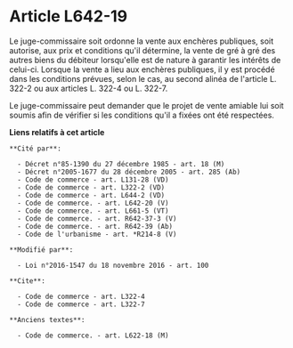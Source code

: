 # Article L642-19

Le juge-commissaire soit ordonne la vente aux enchères publiques, soit autorise, aux prix et conditions qu'il détermine, la
vente de gré à gré des autres biens du débiteur lorsqu'elle est de nature à garantir les intérêts de celui-ci. Lorsque la
vente a lieu aux enchères publiques, il y est procédé dans les conditions prévues, selon le cas, au second alinéa de
l'article L. 322-2 ou aux articles L. 322-4 ou L. 322-7. 

Le juge-commissaire peut demander que le projet de vente amiable lui soit soumis afin de vérifier si les conditions qu'il a
fixées ont été respectées.

**Liens relatifs à cet article**

	**Cité par**:

	  - Décret n°85-1390 du 27 décembre 1985 - art. 18 (M)
	  - Décret n°2005-1677 du 28 décembre 2005 - art. 285 (Ab)
	  - Code de commerce - art. L131-28 (VD)
	  - Code de commerce - art. L322-2 (VD)
	  - Code de commerce - art. L644-2 (VD)
	  - Code de commerce. - art. L642-20 (V)
	  - Code de commerce. - art. L661-5 (VT)
	  - Code de commerce. - art. R642-37-3 (V)
	  - Code de commerce. - art. R642-39 (Ab)
	  - Code de l'urbanisme - art. *R214-8 (V)

	**Modifié par**:

	  - Loi n°2016-1547 du 18 novembre 2016 - art. 100

	**Cite**:

	  - Code de commerce - art. L322-4
	  - Code de commerce - art. L322-7

	**Anciens textes**:

	  - Code de commerce. - art. L622-18 (M)
